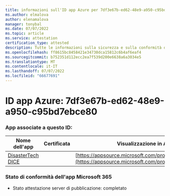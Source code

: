 ```yaml
---
title: informazioni sull'ID app Azure per 7df3e67b-ed62-48e9-a950-c95bd7ebce80
ms.author: elmalova
author: elenamalova
manager: tonybal
ms.date: 07/07/2022
ms.topic: article
ms.service: attestation
certification_type: attested
description: Tutte le informazioni sulla sicurezza e sulla conformità disponibili per 7df3e67b-ed62-48e9-a950-c95bd7ebce80.
ms.openlocfilehash: ff8615bc8458421e34730dca15812c6b4af6eaf4
ms.sourcegitcommit: b752351d112ecc2ea7f539d200e6638a6a3034e5
ms.translationtype: MT
ms.contentlocale: it-IT
ms.lasthandoff: 07/07/2022
ms.locfileid: "66677691"
---
```

# <a name="azure-app-id-7df3e67b-ed62-48e9-a950-c95bd7ebce80"></a>ID app Azure: 7df3e67b-ed62-48e9-a950-c95bd7ebce80


### <a name="apps-associated-with-this-id"></a>App associate a questo ID:
| **Nome dell'app** | **Certificata** | **Visualizzazione in AppSource** |
|--------------|---------------|-----------------------|
| [DisasterTech DICE](../forward/WA200001909.md) |  | [https://appsource.microsoft.com/product/office/WA200001909](https://appsource.microsoft.com/product/office/WA200001909) |

### <a name="microsoft-365-app-compliance-status"></a>Stato di conformità dell'app Microsoft 365
- Stato attestazione server di pubblicazione: completato
